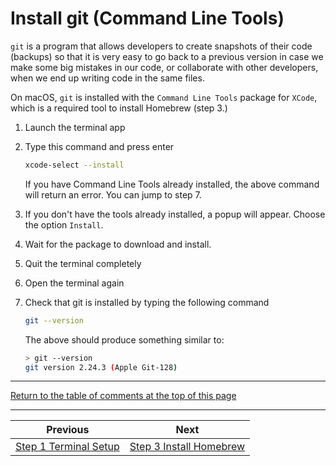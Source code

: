 # Install git (Command Line Tools)

`git` is a program that allows developers to create snapshots of their code (backups) so that it is very easy to go back to a previous version in case we make some big mistakes in our code, or collaborate with other developers, when we end up writing code in the same files.

On macOS, `git` is installed with the `Command Line Tools` package for `XCode`, which is a required tool to install Homebrew (step 3.)

1. Launch the terminal app
2. Type this command and press enter

   ```bash
   xcode-select --install
   ```

   If you have Command Line Tools already installed, the above command will return an error. You can jump to step 7.

3. If you don't have the tools already installed, a popup will appear. Choose the option `Install`.
4. Wait for the package to download and install.
5. Quit the terminal completely
6. Open the terminal again
7. Check that git is installed by typing the following command

   ```bash
   git --version
   ```

   The above should produce something similar to:

   ```bash
   > git --version
   git version 2.24.3 (Apple Git-128)
   ```
   
---

[Return to the table of comments at the top of this page](#table-of-contents)

---
| Previous | Next |
| ----- | ---------- |
| [Step 1 Terminal Setup](1-macos-setup-instructions-terminal-setup.md) | [Step 3 Install Homebrew](3-macos-setup-instructions-homebrew.md) |
